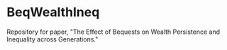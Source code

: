 # BeqWealthIneq
Repository for paper, "The Effect of Bequests on Wealth Persistence and Inequality across Generations."
